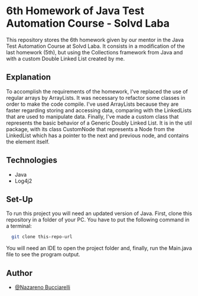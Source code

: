 # 6th Homework of Java Test Automation Course - Solvd Laba
This repository stores the 6th homework given by our mentor in the Java Test 
Automation Course at Solvd Laba. It consists in a modification of the last 
homework (5th), but using the Collections framework from Java and with a
custom Double Linked List created by me.

## Explanation

To accomplish the requirements of the homework, I've replaced the use of regular
arrays by ArrayLists. It was necessary to refactor some classes in order to
make the code compile. I've used ArrayLists because they are faster regarding
storing and accessing data, comparing with the LinkedLists that are used to
manipulate data. Finally, I've made a custom class that represents the basic
behavior of a Generic Doubly Linked List. It is in the util package, with its class 
CustomNode that represents a Node from the LinkedList which has a pointer to the
next and previous node, and contains the element itself.

## Technologies

- Java
- Log4j2

## Set-Up

To run this project you will need an updated version of Java.
First, clone this repository in a folder of your PC.
You have to put the following command in a terminal:

```bash
  git clone this-repo-url
```
You will need an IDE to open the project folder and, finally, run the Main.java 
file to see the program output.

## Author

- [@Nazareno Bucciarelli](https://github.com/nazabucciarelli)
